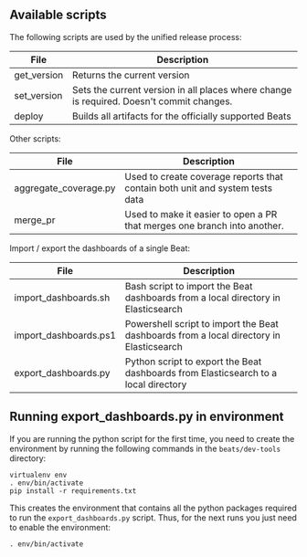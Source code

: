 Available scripts
-----------------


The following scripts are used by the unified release process:

| File                 | Description |
|----------------------|-------------|
| get_version          | Returns the current version |
| set_version          | Sets the current version in all places where change is required. Doesn't commit changes. |
| deploy               | Builds all artifacts for the officially supported Beats |



Other scripts:


| File                 | Description |
|----------------------|-------------|
| aggregate_coverage.py | Used to create coverage reports that contain both unit and system tests data |
| merge_pr | Used to make it easier to open a PR that merges one branch into another. |


Import / export the dashboards of a single Beat:

| File                  | Description |
|-----------------------|-------------|
| import_dashboards.sh  | Bash script to import the Beat dashboards from a local directory in Elasticsearch |
| import_dashboards.ps1 | Powershell script to import the Beat dashboards from a local directory in Elasticsearch |
| export_dashboards.py  | Python script to export the Beat dashboards from Elasticsearch to a local directory|

Running export_dashboards.py in environment
----------------------------------------------

If you are running the python script for the first time, you need to create the
environment by running the following commands in the `beats/dev-tools`
directory:

```
virtualenv env
. env/bin/activate
pip install -r requirements.txt
```

This creates the environment that contains all the python packages required to
run the `export_dashboards.py` script. Thus, for the next runs you just need
to enable the environment:

```
. env/bin/activate
```
